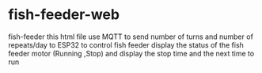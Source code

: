 # fish-feeder-web
fish-feeder
this html file use MQTT to send number of turns and number of repeats/day to ESP32 
to control fish feeder 
display the status of the fish feeder motor (Running ,Stop) and display the stop time and the next time to run  
